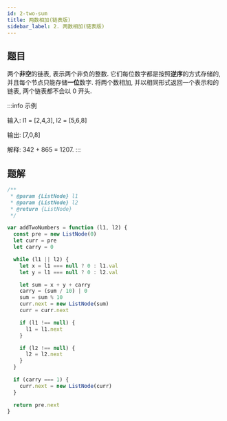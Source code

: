 ```yaml
---
id: 2-two-sum
title: 两数相加(链表版)
sidebar_label: 2. 两数相加(链表版)
---
```


## 题目

两个**非空**的链表, 表示两个非负的整数. 它们每位数字都是按照**逆序**的方式存储的, 并且每个节点只能存储**一位**数字. 将两个数相加, 并以相同形式返回一个表示和的链表, 两个链表都不会以 0 开头.

:::info 示例

输入: l1 = [2,4,3], l2 = [5,6,8]

输出: [7,0,8]

解释: 342 + 865 = 1207.
:::

## 题解

```js
/**
 * @param {ListNode} l1
 * @param {ListNode} l2
 * @return {ListNode}
 */

var addTwoNumbers = function (l1, l2) {
  const pre = new ListNode(0)
  let curr = pre
  let carry = 0

  while (l1 || l2) {
    let x = l1 === null ? 0 : l1.val
    let y = l1 === null ? 0 : l2.val

    let sum = x + y + carry
    carry = (sum / 10) | 0
    sum = sum % 10
    curr.next = new ListNode(sum)
    curr = curr.next

    if (l1 !== null) {
      l1 = l1.next
    }

    if (l2 !== null) {
      l2 = l2.next
    }
  }

  if (carry === 1) {
    curr.next = new ListNode(curr)
  }

  return pre.next
}
```
